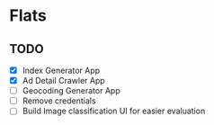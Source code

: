# Flats

## TODO

- [x] Index Generator App 
- [x] Ad Detail Crawler App
- [ ] Geocoding Generator App 
- [ ] Remove credentials
- [ ] Build Image classification UI for easier evaluation
